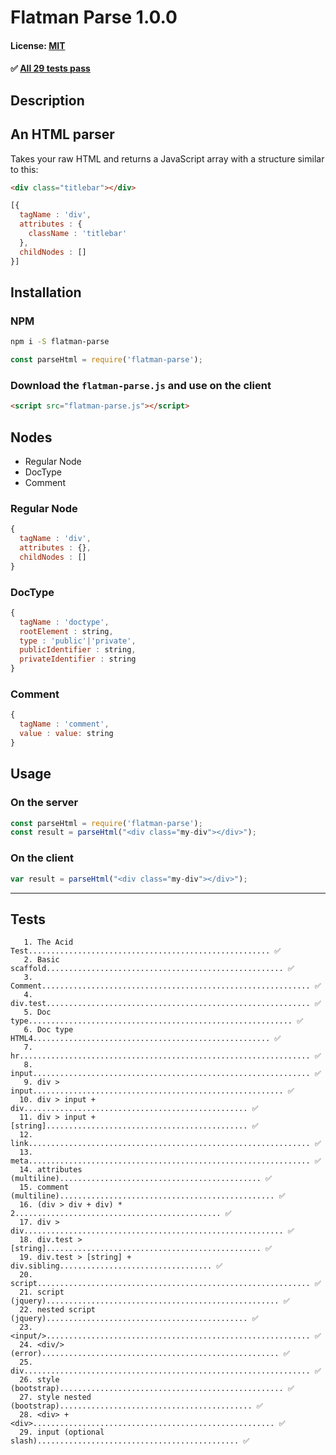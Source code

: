 # Flatman Parse 1.0.0
#### License: [MIT](https://opensource.org/licenses/MIT)

#### ✅ [All 29 tests pass](#tests)
##  Description


## An HTML parser
Takes your raw HTML and returns a JavaScript array with a structure similar to this:

```html
<div class="titlebar"></div>
```

```javascript
[{
  tagName : 'div',
  attributes : {
    className : 'titlebar'
  },
  childNodes : []
}]
```
##  Installation


### NPM
```bash
npm i -S flatman-parse
```

```javascript
const parseHtml = require('flatman-parse');
```

### Download the `flatman-parse.js` and use on the client
```html
<script src="flatman-parse.js"></script>
```
##  Nodes


- Regular Node
- DocType
- Comment

### Regular Node
```javascript
{
  tagName : 'div',
  attributes : {},
  childNodes : []
}
```

### DocType
```javascript
{
  tagName : 'doctype',
  rootElement : string,
  type : 'public'|'private',
  publicIdentifier : string,
  privateIdentifier : string
}
```

### Comment
```javascript
{
  tagName : 'comment',
  value : value: string
}
```
##  Usage


### On the server
```javascript
const parseHtml = require('flatman-parse');
const result = parseHtml("<div class="my-div"></div>");
```

### On the client
```javascript
var result = parseHtml("<div class="my-div"></div>");
```

***

## Tests

```
   1. The Acid Test...................................................... ✅
   2. Basic scaffold..................................................... ✅
   3. Comment............................................................ ✅
   4. div.test........................................................... ✅
   5. Doc type........................................................... ✅
   6. Doc type HTML4..................................................... ✅
   7. hr................................................................. ✅
   8. input.............................................................. ✅
   9. div > input........................................................ ✅
  10. div > input + div.................................................. ✅
  11. div > input + [string]............................................. ✅
  12. link............................................................... ✅
  13. meta............................................................... ✅
  14. attributes (multiline)............................................. ✅
  15. comment (multiline)................................................ ✅
  16. (div > div + div) * 2.............................................. ✅
  17. div > div.......................................................... ✅
  18. div.test > [string]................................................ ✅
  19. div.test > [string] + div.sibling.................................. ✅
  20. script............................................................. ✅
  21. script (jquery).................................................... ✅
  22. nested script (jquery)............................................. ✅
  23. <input/>........................................................... ✅
  24. <div/> (error)..................................................... ✅
  25. div................................................................ ✅
  26. style (bootstrap).................................................. ✅
  27. style nested (bootstrap)........................................... ✅
  28. <div> + <div>...................................................... ✅
  29. input (optional slash)............................................. ✅
```
